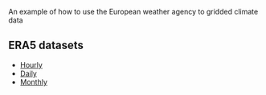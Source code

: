 An example of how to use the European weather agency to gridded climate data

## ERA5 datasets

* [Hourly](https://cds.climate.copernicus.eu/datasets/reanalysis-era5-single-levels?tab=overview)
* [Daily](https://cds.climate.copernicus.eu/datasets/derived-era5-single-levels-daily-statistics?tab=overview)
* [Monthly](https://cds.climate.copernicus.eu/datasets/reanalysis-era5-single-levels-monthly-means?tab=overview)
